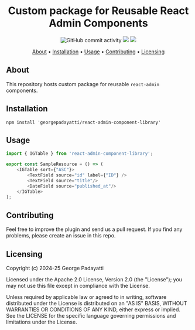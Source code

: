 <h1 align="center">
    Custom package for Reusable React Admin Components
</h1>

<p align="center">
    <img alt="GitHub commit activity" src="https://img.shields.io/github/commit-activity/w/georgepadayatti/react-admin-component-library">
    <a href="/../../issues" title="Open Issues"><img src="https://img.shields.io/github/issues/georgepadayatti/react-admin-component-library?style=flat"></a>
    <a href="./LICENSE" title="License"><img src="https://img.shields.io/badge/License-Apache%202.0-yellowgreen?style=flat"></a>
</p>

<p align="center">
  <a href="#about">About</a> •
  <a href="#installation">Installation</a> •
  <a href="#usage">Usage</a> •
  <a href="#contributing">Contributing</a> •
  <a href="#licensing">Licensing</a>
</p>

## About

This repository hosts custom package for reusable `react-admin` components.

## Installation

```
npm install 'georgepadayatti/react-admin-component-library'
```

## Usage

```js
import { IGTable } from 'react-admin-component-library';

export const SampleResource = () => (
    <IGTable sort={"ASC"}>
        <TextField source="id" label={"ID"} />
        <TextField source="title"/>
        <DateField source="published_at"/>
    </IGTable>
);
```

## Contributing

Feel free to improve the plugin and send us a pull request. If you find any problems, please create an issue in this repo.

## Licensing

Copyright (c) 2024-25 George Padayatti

Licensed under the Apache 2.0 License, Version 2.0 (the "License"); you may not use this file except in compliance with the License.

Unless required by applicable law or agreed to in writing, software distributed under the License is distributed on an "AS IS" BASIS, WITHOUT WARRANTIES OR CONDITIONS OF ANY KIND, either express or implied. See the LICENSE for the specific language governing permissions and limitations under the License.
